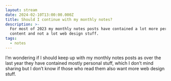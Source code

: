```yaml
---
layout: stream
date: 2024-02-10T13:00:00.000Z
title: Should I continue with my monthly notes?
description: >-
  For most of 2023 my monthly notes posts have contained a lot more personal
  content and not a lot web design stuff.
tags:
  - notes
---
```


I’m wondering if I should keep up with my monthly notes posts as over the last year they have contained mostly personal stuff, which I don’t mind sharing but I don’t know if those who read them also want more web design stuff.
